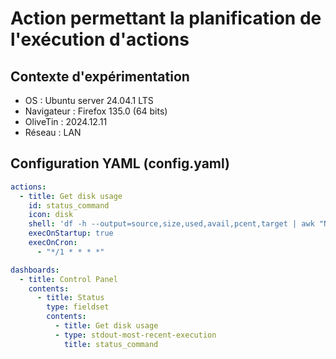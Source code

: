 # Action permettant la planification de l'exécution d'actions
## Contexte d'expérimentation
* OS : Ubuntu server 24.04.1 LTS
* Navigateur : Firefox 135.0 (64 bits)
* OliveTin : 2024.12.11
* Réseau : LAN

## Configuration YAML (config.yaml)
```yaml
actions:
  - title: Get disk usage
    id: status_command
    icon: disk
    shell: 'df -h --output=source,size,used,avail,pcent,target | awk "NR==1 || /^\/dev\//"'
    execOnStartup: true
    execOnCron:
      - "*/1 * * * *"

dashboards:
  - title: Control Panel
    contents:
      - title: Status
        type: fieldset
        contents:
          - title: Get disk usage
          - type: stdout-most-recent-execution
            title: status_command
```
